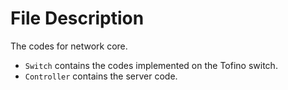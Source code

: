 # File Description

The codes for network core.

- `Switch` contains the codes implemented on the Tofino switch.
- `Controller` contains the server code.